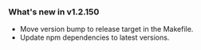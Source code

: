 ### What's new in v1.2.150

- Move version bump to release target in the Makefile.
- Update npm dependencies to latest versions.
